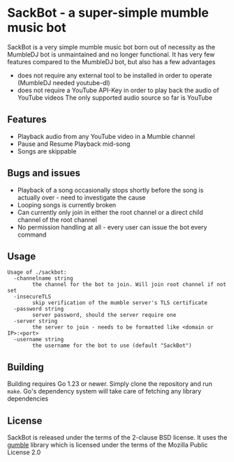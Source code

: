 # SackBot - a super-simple mumble music bot
SackBot is a very simple mumble music bot born out of necessity as the MumbleDJ bot is unmaintained and no longer functional.
It has very few features compared to the MumbleDJ bot, but also has a few advantages
* does not require any external tool to be installed in order to operate (MumbleDJ needed youtube-dl)
* does not require a YouTube API-Key in order to play back the audio of YouTube videos
The only supported audio source so far is YouTube

## Features
* Playback audio from any YouTube video in a Mumble channel
* Pause and Resume Playback mid-song
* Songs are skippable

## Bugs and issues
* Playback of a song occasionally stops shortly before the song is actually over - need to investigate the cause
* Looping songs is currently broken
* Can currently only join in either the root channel or a direct child channel of the root channel
* No permission handling at all - every user can issue the bot every command

## Usage
```
Usage of ./sackbot:
  -channelname string
        the channel for the bot to join. Will join root channel if not set
  -insecureTLS
        skip verification of the mumble server's TLS certificate
  -password string
        server password, should the server require one
  -server string
        the server to join - needs to be formatted like <domain or IP>:<port>
  -username string
        the username for the bot to use (default "SackBot")
```

## Building
Building requires Go 1.23 or newer. Simply clone the repository and run `make`. Go's dependency system will take care of fetching any library dependencies

## License
SackBot is released under the terms of the 2-clause BSD license. It uses the [gumble](https://github.com/layeh/gumble) library which is licensed under the terms of the Mozilla Public License 2.0
